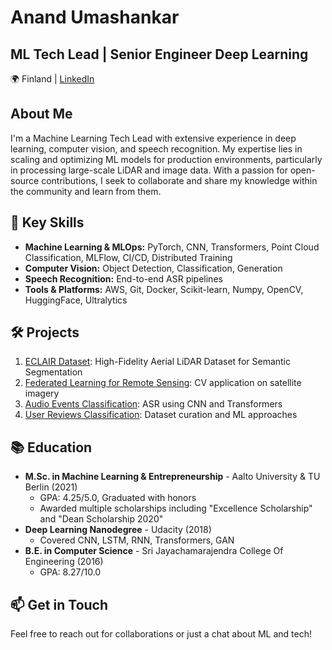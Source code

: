 # Anand Umashankar

## ML Tech Lead | Senior Engineer Deep Learning

🌍 Finland | [LinkedIn](https://www.linkedin.com/in/anandcu3/)

## About Me

I'm a Machine Learning Tech Lead with extensive experience in deep learning, computer vision, and speech recognition. My expertise lies in scaling and optimizing ML models for production environments, particularly in processing large-scale LiDAR and image data. With a passion for open-source contributions, I seek to collaborate and share my knowledge within the community and learn from them. 

## 🚀 Key Skills

- **Machine Learning & MLOps:** PyTorch, CNN, Transformers, Point Cloud Classification, MLFlow, CI/CD, Distributed Training
- **Computer Vision:** Object Detection, Classification, Generation
- **Speech Recognition:** End-to-end ASR pipelines
- **Tools & Platforms:** AWS, Git, Docker, Scikit-learn, Numpy, OpenCV, HuggingFace, Ultralytics

## 🛠 Projects

1. [ECLAIR Dataset](https://github.com/SharperShape/eclair-dataset): High-Fidelity Aerial LiDAR Dataset for Semantic Segmentation
2. [Federated Learning for Remote Sensing](https://github.com/anandcu3/Federated-Learning-for-Remote-Sensing): CV application on satellite imagery
3. [Audio Events Classification](https://version.aalto.fi/gitlab/moisioa3/sed-project): ASR using CNN and Transformers
4. [User Reviews Classification](https://link.springer.com/chapter/10.1007/978-981-10-5146-3_1): Dataset curation and ML approaches

## 📚 Education

- **M.Sc. in Machine Learning & Entrepreneurship** - Aalto University & TU Berlin (2021)
  - GPA: 4.25/5.0, Graduated with honors
  - Awarded multiple scholarships including "Excellence Scholarship" and "Dean Scholarship 2020"
- **Deep Learning Nanodegree** - Udacity (2018)
  - Covered CNN, LSTM, RNN, Transformers, GAN
- **B.E. in Computer Science** - Sri Jayachamarajendra College Of Engineering (2016)
  - GPA: 8.27/10.0

## 📫 Get in Touch

Feel free to reach out for collaborations or just a chat about ML and tech!
